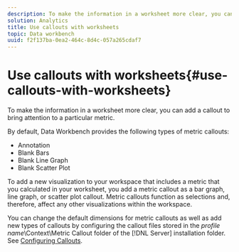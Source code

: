 ```yaml
---
description: To make the information in a worksheet more clear, you can add a callout to bring attention to a particular metric.
solution: Analytics
title: Use callouts with worksheets
topic: Data workbench
uuid: f2f137ba-0ea2-464c-8d4c-057a265cdaf7
---
```


# Use callouts with worksheets{#use-callouts-with-worksheets}

To make the information in a worksheet more clear, you can add a callout to bring attention to a particular metric.

 By default, Data Workbench provides the following types of metric callouts:

* Annotation 
* Blank Bars 
* Blank Line Graph 
* Blank Scatter Plot

To add a new visualization to your workspace that includes a metric that you calculated in your worksheet, you add a metric callout as a bar graph, line graph, or scatter plot callout. Metric callouts function as selections and, therefore, affect any other visualizations within the workspace.

You can change the default dimensions for metric callouts as well as add new types of callouts by configuring the callout files stored in the *profile name*\Context\Metric Callout folder of the [!DNL Server] installation folder. See [Configuring Callouts](../../../../home/c-get-started/c-intf-anlys-ftrs/c-config-callouts.md#concept-f6e91e172f5e4c009245c9c549beb76a). 
